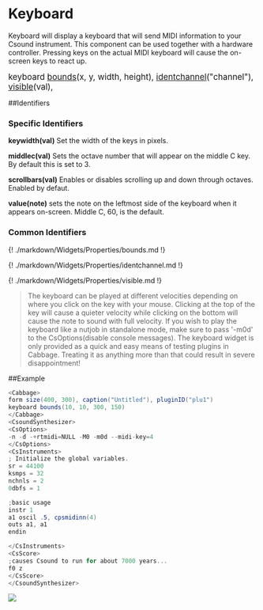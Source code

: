 # Keyboard

Keyboard will display a keyboard that will send MIDI information to your Csound instrument. This component can be used together with a hardware controller. Pressing keys on the actual MIDI keyboard will cause the on-screen keys to react up. 

<big></pre>
keyboard [bounds](#bounds)(x, y, width, height), 
[identchannel](#identchannel)("channel"), 
[visible](#visible)(val), 

</pre></big>

##Identifiers

### Specific Identifiers

**keywidth(val)** Set the width of the keys in pixels.

**middlec(val)** Sets the octave number that will appear on the middle C key. By default this is set to 3.  

**scrollbars(val)** Enables or disables scrolling up and down through octaves. Enabled by defaut. 

**value(note)** sets the note on the leftmost side of the keyboard when it appears on-screen. Middle C, 60, is the default. 

### Common Identifiers

{! ./markdown/Widgets/Properties/bounds.md !}  

{! ./markdown/Widgets/Properties/identchannel.md !}  

{! ./markdown/Widgets/Properties/visible.md !}  


<!--(End of identifiers)/-->

>The keyboard can be played at different velocities depending on where you click on the key with your mouse. Clicking at the top of the key will cause a quieter velocity while clicking on the bottom will cause the note to sound with full velocity. If you wish to play the keyboard like a nutjob in standalone mode, make sure to pass '-m0d' to the CsOptions(disable console messages). The keyboard widget is only provided as a quick and easy means of testing plugins in Cabbage. Treating it as anything more than that could result in severe disappointment!  

##Example
```csharp
<Cabbage>
form size(400, 300), caption("Untitled"), pluginID("plu1")
keyboard bounds(10, 10, 300, 150)
</Cabbage>
<CsoundSynthesizer>
<CsOptions>
-n -d -+rtmidi=NULL -M0 -m0d --midi-key=4
</CsOptions>
<CsInstruments>
; Initialize the global variables. 
sr = 44100
ksmps = 32
nchnls = 2
0dbfs = 1

;basic usage
instr 1 
a1 oscil .5, cpsmidinn(4)
outs a1, a1
endin

</CsInstruments>
<CsScore>
;causes Csound to run for about 7000 years...
f0 z
</CsScore>
</CsoundSynthesizer>
```
<!--(End of syntax)/-->
![](../images/keyboardExample.png)